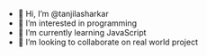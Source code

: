 - 👋 Hi, I’m @tanjilasharkar
- 👀 I’m interested in programming
- 🌱 I’m currently learning JavaScript
- 💞️ I’m looking to collaborate on real world project
